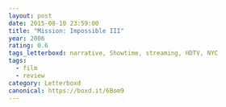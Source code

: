 ```yaml
---
layout: post 
date: 2015-08-10 23:59:00
title: "Mission: Impossible III"
year: 2006
rating: 0.6
tags_letterboxd: narrative, Showtime, streaming, HDTV, NYC
tags:
  - film
  - review
category: Letterboxd
canonical: https://boxd.it/6Bom9
---
```

